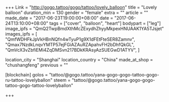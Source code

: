 +++
Link = "http://gogo.tattoo/gogo/tattoo/lovely_balloon"
title = "Lovely balloon"
duration_min = 130
gender = "female"
extra = ""
article = ""
made_date = "2017-06-23T19:00:00+08:00"
date = "2017-06-24T13:10:00+08:00"
tags = ["cover", "balloon", "heart"]
bodypart = ["leg"]
image_ipfs = "QmQ2TwpBmdXthMcZExydhZhyyMkpexHNUAAK1YA5TJsjet"
images_ipfs = [  "QmfWDHFkJpVkHBnNQfn4wTyuP1g9X1dFEtFteSER8Zamnv",
  "Qmax7NzdkLnqvYMTP57ejFGiAZAuRZApahvFH2bDhfQkGL",
  "QmVcX3vZbfiEMi4ZqDMSvn217BDkKRAsyAzSUEGwD1ATYV",
]

location_city = "Shanghai"
location_country = "China"
made_at_shop = "chushangfeng"
previous = ""

[blockchain]
golos = "tattoo/@gogo.tattoo/yana-gogo-gogo-tattoo-gogo-ru-tattoo-lovelyballon"
steem = "tattoo/@gogo.tattoo/yana-gogo-gogo-tattoo-gogo-tattoo-lovelyballon"

+++
